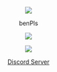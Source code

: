 <p align="center">  
<img src="https://media.discordapp.net/attachments/812834605018513418/841764902641074236/ben.gif">
</p>
<p align="center">
    benPls
<p align="center">  
<img src="https://komarev.com/ghpvc/?username=Toasty8i&color=grey">
</p>
<p align="center">
     <p align="center">
  <img src="https://discord.c99.nl/widget/theme-4/303105448964521984.png" />
</p>
<p align="center">
    <a href="https://discord.gg/JKJrPvhQxT">Discord Server</a>
